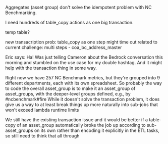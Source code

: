 Aggregates (asset group) don't solve the idempotent problem with NC Benchmarking.

I need hundreds of table_copy actions as one big transaction.

temp table?


new transacription prob: table_copy as one step might time out
related to current challenge: multi steps - coa_bc_address_master


Eric says:
Ha! Was just telling Cameron about the Bedrock conversation this morning and stumbled on the use case for my double hashtag. And it might help with the transaction thing in some way.

Right now we have 257 NC Benchmark metrics, but they're grouped into 9 different departments, each with its own spreadsheet. So probably the way to code the overall asset_group is to make it an asset_group of asset_groups, with the deeper-level groups defined, e.g., by #ncbenchmark#fire
While it doesn't solve the transaction problem, it does give us a way to at least break things up more naturally into sub-jobs that won't exceed lambda runtime limits

We still have the existing transaction issue and it would be better if a table-copy of an asset_group automatically broke the job up according to sub-asset_groups on its own rather than encoding it explicitly in the ETL tasks, so still need to think that all through